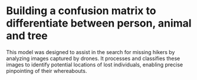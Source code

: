 # Building a confusion matrix to differentiate between person, animal and tree 


This model was designed to assist in the search for missing hikers by analyzing images captured by drones. It processes and classifies these images to identify potential locations of lost individuals, enabling precise pinpointing of their whereabouts.
